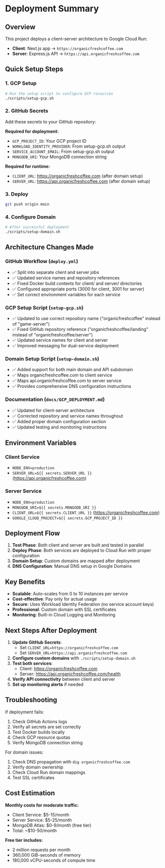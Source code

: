# Deployment Summary

## Overview
This project deploys a client-server architecture to Google Cloud Run:

- **Client**: Next.js app → `https://organicfreshcoffee.com`
- **Server**: Express.js API → `https://api.organicfreshcoffee.com`

## Quick Setup Steps

### 1. GCP Setup
```bash
# Run the setup script to configure GCP resources
./scripts/setup-gcp.sh
```

### 2. GitHub Secrets
Add these secrets to your GitHub repository:

**Required for deployment:**
- `GCP_PROJECT_ID`: Your GCP project ID
- `WORKLOAD_IDENTITY_PROVIDER`: From setup-gcp.sh output
- `SERVICE_ACCOUNT_EMAIL`: From setup-gcp.sh output
- `MONGODB_URI`: Your MongoDB connection string

**Required for runtime:**
- `CLIENT_URL`: https://organicfreshcoffee.com (after domain setup)
- `SERVER_URL`: https://api.organicfreshcoffee.com (after domain setup)

### 3. Deploy
```bash
git push origin main
```

### 4. Configure Domain
```bash
# After successful deployment
./scripts/setup-domain.sh
```

## Architecture Changes Made

### GitHub Workflow (`deploy.yml`)
- ✅ Split into separate client and server jobs
- ✅ Updated service names and repository references
- ✅ Fixed Docker build contexts for client/ and server/ directories
- ✅ Configured appropriate ports (3000 for client, 3001 for server)
- ✅ Set correct environment variables for each service

### GCP Setup Script (`setup-gcp.sh`)
- ✅ Updated to use correct repository name ("organicfreshcoffee" instead of "game-server")
- ✅ Fixed GitHub repository reference ("organicfreshcoffee/landing" instead of "organicfreshcoffee/server")
- ✅ Updated service names for client and server
- ✅ Improved messaging for dual-service deployment

### Domain Setup Script (`setup-domain.sh`)
- ✅ Added support for both main domain and API subdomain
- ✅ Maps organicfreshcoffee.com to client service
- ✅ Maps api.organicfreshcoffee.com to server service
- ✅ Provides comprehensive DNS configuration instructions

### Documentation (`docs/GCP_DEPLOYMENT.md`)
- ✅ Updated for client-server architecture
- ✅ Corrected repository and service names throughout
- ✅ Added proper domain configuration section
- ✅ Updated testing and monitoring instructions

## Environment Variables

### Client Service  
- `NODE_ENV=production`
- `SERVER_URL=${{ secrets.SERVER_URL }}` (https://api.organicfreshcoffee.com)

### Server Service
- `NODE_ENV=production` 
- `MONGODB_URI=${{ secrets.MONGODB_URI }}`
- `CLIENT_URL=${{ secrets.CLIENT_URL }}` (https://organicfreshcoffee.com)
- `GOOGLE_CLOUD_PROJECT=${{ secrets.GCP_PROJECT_ID }}`

## Deployment Flow

1. **Test Phase**: Both client and server are built and tested in parallel
2. **Deploy Phase**: Both services are deployed to Cloud Run with proper configuration
3. **Domain Setup**: Custom domains are mapped after deployment
4. **DNS Configuration**: Manual DNS setup in Google Domains

## Key Benefits

- **Scalable**: Auto-scales from 0 to 10 instances per service
- **Cost-effective**: Pay only for actual usage
- **Secure**: Uses Workload Identity Federation (no service account keys)
- **Professional**: Custom domain with SSL certificates
- **Monitoring**: Built-in Cloud Logging and Monitoring

## Next Steps After Deployment

1. **Update GitHub Secrets**:
   - Set `CLIENT_URL=https://organicfreshcoffee.com`
   - Set `SERVER_URL=https://api.organicfreshcoffee.com`
2. **Configure custom domains** with `./scripts/setup-domain.sh`
3. **Test both services**:
   - Client: https://organicfreshcoffee.com
   - Server: https://api.organicfreshcoffee.com/health
4. **Verify API connectivity** between client and server
5. **Set up monitoring alerts** if needed

## Troubleshooting

If deployment fails:
1. Check GitHub Actions logs
2. Verify all secrets are set correctly
3. Test Docker builds locally
4. Check GCP resource quotas
5. Verify MongoDB connection string

For domain issues:
1. Check DNS propagation with `dig organicfreshcoffee.com`
2. Verify domain ownership
3. Check Cloud Run domain mappings
4. Test SSL certificates

## Cost Estimation

**Monthly costs for moderate traffic:**
- Client Service: $5-15/month
- Server Service: $5-25/month  
- MongoDB Atlas: $0-9/month (free tier)
- Total: ~$10-50/month

**Free tier includes:**
- 2 million requests per month
- 360,000 GiB-seconds of memory
- 180,000 vCPU-seconds of compute time
